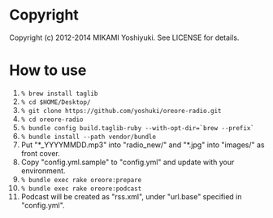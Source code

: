 Copyright
==========

Copyright (c) 2012-2014 MIKAMI Yoshiyuki. See LICENSE for details.

How to use
==========

1. `% brew install taglib`
2. `% cd $HOME/Desktop/`
3. `% git clone https://github.com/yoshuki/oreore-radio.git`
4. `% cd oreore-radio`
5. `` % bundle config build.taglib-ruby --with-opt-dir=`brew --prefix` ``
6. `% bundle install --path vendor/bundle`
7. Put "\*\_YYYYMMDD.mp3" into "radio\_new/" and "\*.jpg" into "images/" as front cover.
8. Copy "config.yml.sample" to "config.yml" and update with your environment.
9. `% bundle exec rake oreore:prepare`
10. `% bundle exec rake oreore:podcast`
11. Podcast will be created as "rss.xml", under "url.base" specified in "config.yml".
